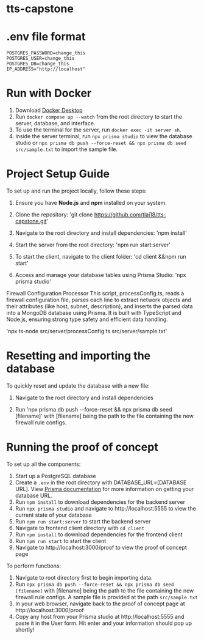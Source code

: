 # tts-capstone

# .env file format
```
POSTGRES_PASSWORD=change_this
POSTGRES_USER=change_this
POSTGRES_DB=change_this
IP_ADDRESS="http://localhost"
```

# Run with Docker

1. Download [Docker Desktop](https://docs.docker.com/get-started/get-docker/)
2. Run `docker compose up --watch` from the root directory to start the server, database, and interface.
3. To use the terminal for the server, run `docker exec -it server sh`.
4. Inside the server terminal, run `npx prisma studio` to view the database studio or `npx prisma db push --force-reset && npx prisma db seed src/sample.txt` to import the sample file.

# Project Setup Guide

To set up and run the project locally, follow these steps:

1. Ensure you have **Node.js** and **npm** installed on your system.
2. Clone the repository:
   'git clone https://github.com/tlai18/tts-capstone.git'

3. Navigate to the root directory and install dependencies:
    'npm install'

4. Start the server from the root directory:
    'npm run start:server'

5. To start the client, navigate to the client folder:
    'cd client &&npm run start'

6. Access and manage your database tables using Prisma Studio:
    'npx prisma studio'


Firewall Configuration Processor
This script, processConfig.ts, reads a firewall configuration file, parses each line to extract network objects and their attributes (like host, subnet, description), and inserts the parsed data into a MongoDB database using Prisma. It is built with TypeScript and Node.js, ensuring strong type safety and efficient data handling.

'npx ts-node src/server/processConfig.ts src/server/sample.txt'

# Resetting and importing the database

To quickly reset and update the database with a new file:

1. Navigate to the root directory and install dependencies

2. Run 'npx prisma db push --force-reset && npx prisma db seed [filename]' with [filename] being the path to the file containing the new firewall rule configs.

# Running the proof of concept

To set up all the components:
1. Start up a PostgreSQL database
2. Create a `.env` in the root directory with DATABASE_URL=[DATABASE URL]. View [Prisma documentation](https://www.prisma.io/dataguide/postgresql/short-guides/connection-uris) for more information on getting your database URL.
3. Run `npm install` to download dependencies for the backend server
4. Run `npx prisma studio` and navigate to http://localhost:5555 to view the current state of your database
5. Run `npm run start:server` to start the backend server
6. Navigate to frontend client directory with `cd client`
7. Run `npm install` to download dependencies for the frontend client
8. Run `npm run start` to start the client
9. Navigate to http://localhost:3000/proof to view the proof of concept page

To perform functions:
1. Navigate to root directory first to begin importing data.
2. Run `npx prisma db push --force-reset && npx prisma db seed [filename]` with [filename] being the path to the file containing the new firewall rule configs. A sample file is provided at the path `src/sample.txt`
3. In your web browser, navigate back to the proof of concept page at http://localhost:3000/proof
4. Copy any host from your Prisma studio at http://localhost:5555 and paste it in the User form. Hit enter and your information should pop up shortly!

